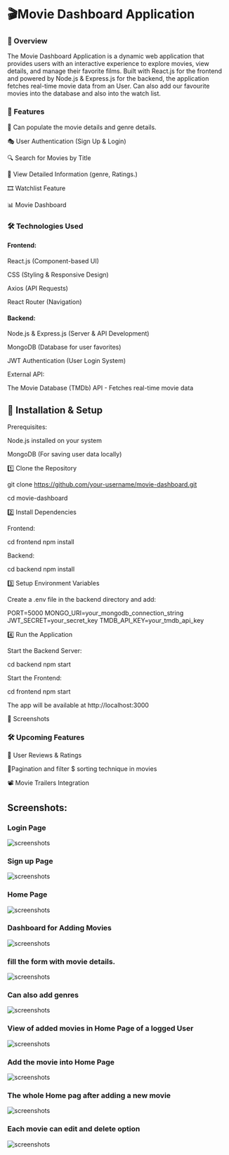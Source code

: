 <h1>🎬Movie Dashboard Application</h1>

<h3>📌 Overview</h3>

The Movie Dashboard Application is a dynamic web application that provides users with an interactive experience to explore movies, view details, and manage their favorite films. Built with React.js for the frontend and powered by Node.js & Express.js for the backend, the application fetches real-time movie data from an User. Can also add our favourite movies into the database and also into the watch list.

<h3>🚀 Features</h3>

🎥 Can populate the movie details and genre details.

🎭 User Authentication (Sign Up & Login)

🔍 Search for Movies by Title

📜 View Detailed Information (genre, Ratings.)

🎞️ Watchlist Feature

📊 Movie Dashboard

<h3>🛠️ Technologies Used</h3>

<h4>Frontend:</h4>

React.js (Component-based UI)

CSS (Styling & Responsive Design)

Axios (API Requests)

React Router (Navigation)

<h4>Backend:</h4>

Node.js & Express.js (Server & API Development)

MongoDB (Database for user favorites)

JWT Authentication (User Login System)

External API:

The Movie Database (TMDb) API - Fetches real-time movie data

<h2>🎯 Installation & Setup</h2>

Prerequisites:

Node.js installed on your system

MongoDB (For saving user data locally)

1️⃣ Clone the Repository

 git clone https://github.com/your-username/movie-dashboard.git
 
 cd movie-dashboard

2️⃣ Install Dependencies

Frontend:

 cd frontend
 npm install

Backend:

 cd backend
 npm install

3️⃣ Setup Environment Variables

Create a .env file in the backend directory and add:

PORT=5000
MONGO_URI=your_mongodb_connection_string
JWT_SECRET=your_secret_key
TMDB_API_KEY=your_tmdb_api_key

4️⃣ Run the Application

Start the Backend Server:

 cd backend
 npm start

Start the Frontend:

 cd frontend
 npm start

The app will be available at http://localhost:3000

📸 Screenshots



<h3>🛠️ Upcoming Features</h3>

📑 User Reviews & Ratings

📃Pagination and filter $ sorting technique in movies

📽️ Movie Trailers Integration


 <h2>Screenshots: </h2>

 <h3>Login Page</h3>
 

 ![screenshots](https://github.com/ayishanazreen/Movie-App-DashBoard/blob/master/login.png?raw=true)

 <h3>Sign up Page</h3>
 

  ![screenshots](https://github.com/ayishanazreen/Movie-App-DashBoard/blob/master/signup.png?raw=true)

  <h3>Home Page</h3>
  
  
  ![screenshots](https://github.com/ayishanazreen/Movie-App-DashBoard/blob/master/homePage.png?raw=true)

  
  <h3>Dashboard for Adding Movies </h3>
  
  
  ![screenshots](https://github.com/ayishanazreen/Movie-App-DashBoard/blob/master/AddMovie.png?raw=true)


  <h3>fill the form with movie details.</h3>
  

  ![screenshots](https://github.com/ayishanazreen/Movie-App-DashBoard/blob/master/AddMovieForm.png?raw=true)

   <h3>Can also add genres</h3>
   
   
  ![screenshots](https://github.com/ayishanazreen/Movie-App-DashBoard/blob/master/AddGenre.png?raw=true)

   <h3>View of added movies in Home Page of a logged User </h3>
   

 ![screenshots](https://github.com/ayishanazreen/Movie-App-DashBoard/blob/master/showMovies.png?raw=true)

  <h3>Add the movie into Home Page</h3>
  

 ![screenshots](https://github.com/ayishanazreen/Movie-App-DashBoard/blob/master/watchLater.png?raw=true)



  <h3>The whole Home pag after adding a new movie </h3>
  

 ![screenshots](https://github.com/ayishanazreen/Movie-App-DashBoard/blob/master/finalHome.png?raw=true)


  <h3>Each movie can edit and delete option </h3>
  

 ![screenshots](https://github.com/ayishanazreen/Movie-App-DashBoard/blob/master/EditMovie.png?raw=true)
  

 
   



